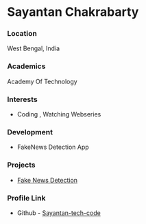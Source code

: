 # Sayantan Chakrabarty

### Location

West Bengal, India

### Academics

Academy Of Technology

### Interests

- Coding , Watching Webseries

### Development

- FakeNews Detection App

### Projects

- [Fake News Detection](https://github.com/Sayantan-tech-code/fakenewsdetection)


### Profile Link

- Github - [Sayantan-tech-code](https://github.com/Sayantan-tech-code/fakenewsdetection)

